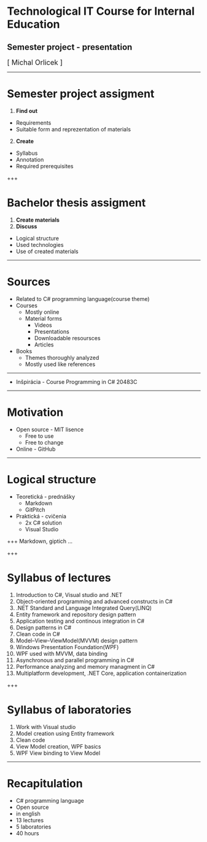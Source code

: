 ﻿
# Technological IT Course for Internal Education
## Semester project - presentation
<div class="right">
<font size="4">[ Michal Orlicek <xorlic00@stud.fit.vutbr.cz> ]</font>
</div>

---
# **Semester project assigment**
1. **Find out**
  * Requirements
  * Suitable form and reprezentation of materials
2. **Create**
  * Syllabus
  * Annotation
  * Required prerequisites

+++
#  **Bachelor thesis assigment**
1. **Create materials**
2. **Discuss**
  * Logical structure
  * Used technologies
  * Use of created materials

---
# Sources
* Related to C# programming language(course theme)
* Courses
  * Mostly online
  * Material forms
    * Videos
    * Presentations
    * Downloadable resoursces
    * Articles 
* Books
  * Themes thoroughly analyzed
  * Mostly used like references

---

  * Inšpirácia - Course Programming in C# 20483C



---
# Motivation
* Open source - MIT lisence
  * Free to use
  * Free to change
* Online - GitHub


---
# Logical structure
* Teoretická - prednášky
    * Markdown 
    * GitPitch
* Praktická - cvičenia
    * 2x C# solution
    * Visual Studio

+++
Markdown, giptich
...



+++
# **Syllabus of lectures** 
1. Introduction to C#, Visual studio and .NET
2. Object-oriented programming and advanced constructs in C#
3. .NET Standard and Language Integrated Query(LINQ)
4. Entity framework and repository design pattern
5. Application testing and continous integration in C#
6. Design patterns in C#
7. Clean code in C#
8. Model–View–ViewModel(MVVM) design pattern
9. Windows Presentation Foundation(WPF)
10. WPF used with MVVM, data binding
11. Asynchronous and parallel programming in C#
12. Performance analyzing and memory managment in C#
13. Multiplatform development, .NET Core, application containerization

+++
# **Syllabus of laboratories**
1. Work with Visual studio
2. Model creation using Entity framework
3. Clean code
4. View Model creation, WPF basics
5. WPF View binding to View Model

---
# **Recapitulation**
* C# programming language
* Open source
* in english
* 13 lectures
* 5 laboratories
* 40 hours